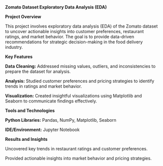 **Zomato Dataset Exploratory Data Analysis (EDA)**

**Project Overview**

This project involves exploratory data analysis (EDA) of the Zomato dataset to uncover actionable insights into customer preferences, restaurant ratings, and market behavior. The goal is to provide data-driven recommendations for strategic decision-making in the food delivery industry.

**Key Features**

**Data Cleaning:** Addressed missing values, outliers, and inconsistencies to prepare the dataset for analysis.    

**Analysis:** Studied customer preferences and pricing strategies to identify trends in ratings and market behavior.

**Visualization:** Created insightful visualizations using Matplotlib and Seaborn to communicate findings effectively.

**Tools and Technologies**

**Python Libraries:** Pandas, NumPy, Matplotlib, Seaborn

**IDE/Environment:** Jupyter Notebook

**Results and Insights**

Uncovered key trends in restaurant ratings and customer preferences.

Provided actionable insights into market behavior and pricing strategies.
